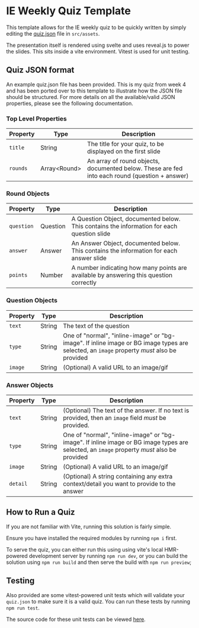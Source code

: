 # IE Weekly Quiz Template

This template allows for the IE weekly quiz to be quickly written by simply editing the [quiz.json](./src/assets/quiz.json) file in `src/assets`.

The presentation itself is rendered using svelte and uses reveal.js to power the slides. This sits inside a vite environment. Vitest is used for unit testing.

## Quiz JSON format

An example quiz.json file has been provided. This is my quiz from week 4 and has been ported over to this template to illustrate how the JSON file should be structured. For more details on all the available/valid JSON properties, please see the following documentation.

### Top Level Properties

| Property | Type           | Description                                                                                    |
| -------- | -------------- | ---------------------------------------------------------------------------------------------- |
| `title`  | String         | The title for your quiz, to be displayed on the first slide                                    |
| `rounds` | Array\<Round\> | An array of round objects, documented below. These are fed into each round (question + answer) |

### Round Objects

| Property   | Type     | Description                                                                                |
| ---------- | -------- | ------------------------------------------------------------------------------------------ |
| `question` | Question | A Question Object, documented below. This contains the information for each question slide |
| `answer`   | Answer   | An Answer Object, documented below. This contains the information for each answer slide    |
| `points`   | Number   | A number indicating how many points are available by answering this question correctly     |

### Question Objects

| Property | Type   | Description                                                                                                                                |
| -------- | ------ | ------------------------------------------------------------------------------------------------------------------------------------------ |
| `text`   | String | The text of the question                                                                                                                   |
| `type`   | String | One of "normal", "inline-image" or "bg-image". If inline image or BG image types are selected, an `image` property _must_ also be provided |
| `image`  | String | (Optional) A valid URL to an image/gif                                                                                                     |

### Answer Objects

| Property | Type   | Description                                                                                                                                |
| -------- | ------ | ------------------------------------------------------------------------------------------------------------------------------------------ |
| `text`   | String | (Optional) The text of the answer. If no text is provided, then an `image` field _must_ be provided.                                       |
| `type`   | String | One of "normal", "inline-image" or "bg-image". If inline image or BG image types are selected, an `image` property _must_ also be provided |
| `image`  | String | (Optional) A valid URL to an image/gif                                                                                                     |
| `detail` | String | (Optional) A string containing any extra context/detail you want to provide to the answer                                                  |

## How to Run a Quiz

If you are not familiar with Vite, running this solution is fairly simple.

Ensure you have installed the required modules by running `npm i` first.

To serve the quiz, you can either run this using using vite's local HMR-powered development server by running `npm run dev`, or you can build the solution using `npm run build` and then serve the build with `npm run preview`;

## Testing

Also provided are some vitest-powered unit tests which will validate your `quiz.json` to make sure it is a valid quiz. You can run these tests by running `npm run test`.

The source code for these unit tests can be viewed [here](./tests/quiz-structure.js).
